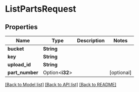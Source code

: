 # ListPartsRequest

## Properties

Name | Type | Description | Notes
------------ | ------------- | ------------- | -------------
**bucket** | **String** |  | 
**key** | **String** |  | 
**upload_id** | **String** |  | 
**part_number** | Option<**i32**> |  | [optional]

[[Back to Model list]](../README.md#documentation-for-models) [[Back to API list]](../README.md#documentation-for-api-endpoints) [[Back to README]](../README.md)


